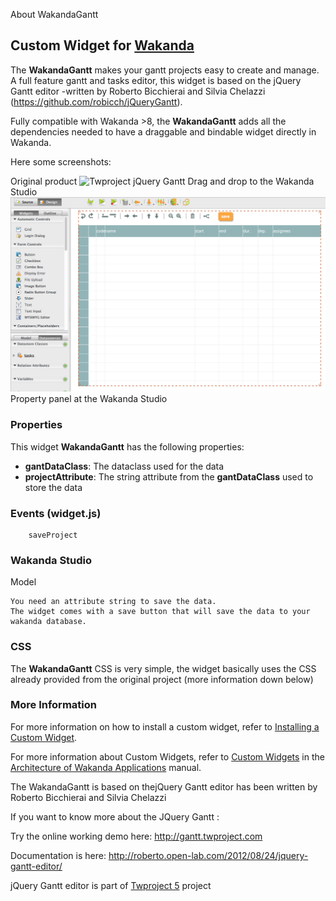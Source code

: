 
About WakandaGantt


## Custom Widget for [Wakanda](http://wakanda.org)
The __WakandaGantt__  makes your gantt projects easy to create and manage. A full feature gantt and tasks editor, this widget is based on the jQuery Gantt editor -written by Roberto Bicchierai and Silvia Chelazzi (https://github.com/robicch/jQueryGantt). 

Fully compatible with Wakanda >8, the __WakandaGantt__ adds all the dependencies needed to have a draggable and bindable widget directly in Wakanda. 

Here some screenshots:

Original product
<img src="https://rbicchierai.files.wordpress.com/2014/04/image_thumb6.png?w=596" alt="Twproject jQuery Gantt" border="0" />
Drag and drop to the Wakanda Studio
<img src="https://raw.githubusercontent.com/rmello4d/WakandaGantt/master/WakandaGantt.png" alt="WakandaGantt" border="0" />
Property panel at the Wakanda Studio


### Properties
This widget __WakandaGantt__ has the following properties: 

* __gantDataClass__: The dataclass used for the data
* __projectAttribute__: The string attribute from the __gantDataClass__  used to store the data


### Events (widget.js)

```
    saveProject

```

### Wakanda Studio

Model
```
You need an attribute string to save the data. 
The widget comes with a save button that will save the data to your wakanda database. 

```

### CSS
The __WakandaGantt__ CSS is very simple, the widget basically uses the CSS already provided from the original project (more information down below)

### More Information
For more information on how to install a custom widget, refer to [Installing a Custom Widget](http://doc.wakanda.org/WakandaStudio0/help/Title/en/page3869.html#1027761).

For more information about Custom Widgets, refer to [Custom Widgets](http://doc.wakanda.org/Wakanda0.v5/help/Title/en/page3863.html "Custom Widgets") in the [Architecture of Wakanda Applications](http://doc.wakanda.org/Wakanda0.v5/help/Title/en/page3844.html "Architecture of Wakanda Applications") manual.


The WakandaGantt is based on thejQuery Gantt editor has been written by Roberto Bicchierai and Silvia Chelazzi

If you want to know more about the JQuery Gantt :

Try the online working demo here: http://gantt.twproject.com

Documentation is here: http://roberto.open-lab.com/2012/08/24/jquery-gantt-editor/

jQuery Gantt editor is part of <a href="http://www.twproject.com">Twproject 5</a> project



